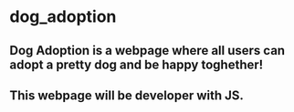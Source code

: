 # dog_adoption

## Dog Adoption is a webpage where all users can adopt a pretty dog and be happy toghether!

## This webpage will be developer with JS.